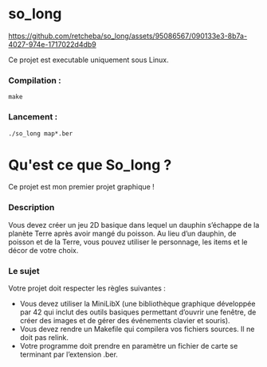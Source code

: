 # so_long

https://github.com/retcheba/so_long/assets/95086567/090133e3-8b7a-4027-974e-1717022d4db9

Ce projet est executable uniquement sous Linux.

### Compilation :
  ```
make
  ```
 
### Lancement :
  
  ```
./so_long map*.ber
  ```

# Qu'est ce que So_long ?
Ce projet est mon premier projet graphique !

### Description
Vous devez créer un jeu 2D basique dans lequel un
dauphin s’échappe de la planète Terre après avoir
mangé du poisson. Au lieu d’un dauphin, de poisson
et de la Terre, vous pouvez utiliser le personnage,
les items et le décor de votre choix.

### Le sujet
Votre projet doit respecter les règles suivantes :

- Vous devez utiliser la MiniLibX (une bibliothèque graphique développée par 42 qui inclut des outils basiques
permettant d’ouvrir une fenêtre, de créer des images et de gérer des événements clavier
et souris).
- Vous devez rendre un Makefile qui compilera vos fichiers sources. Il ne doit pas
relink.
- Votre programme doit prendre en paramètre un fichier de carte se terminant par
l’extension .ber.
